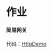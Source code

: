 # 作业

#### 简易网关
代码：[HttpDemo](Week_03/nio02/src/main/java/io/github/kimmking/gateway/NettyServerApplication.java)